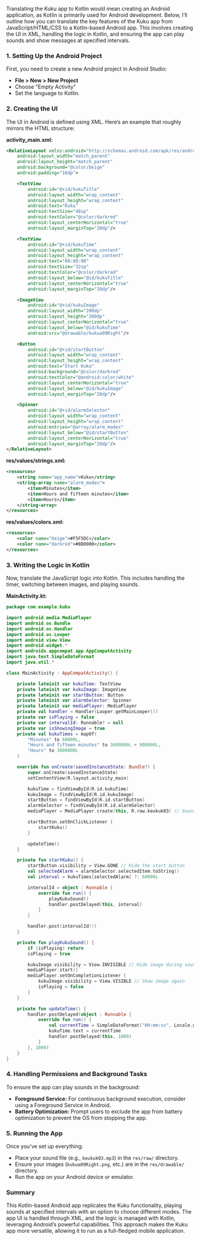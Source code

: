 Translating the Kuku app to Kotlin would mean creating an Android application, as Kotlin is primarily used for Android development. Below, I’ll outline how you can translate the key features of the Kuku app from JavaScript/HTML/CSS to a Kotlin-based Android app. This involves creating the UI in XML, handling the logic in Kotlin, and ensuring the app can play sounds and show messages at specified intervals.

### 1. **Setting Up the Android Project**

First, you need to create a new Android project in Android Studio:

- **File > New > New Project**
- Choose "Empty Activity"
- Set the language to Kotlin.

### 2. **Creating the UI**

The UI in Android is defined using XML. Here’s an example that roughly mirrors the HTML structure:

**activity_main.xml:**
```xml
<RelativeLayout xmlns:android="http://schemas.android.com/apk/res/android"
    android:layout_width="match_parent"
    android:layout_height="match_parent"
    android:background="@color/beige"
    android:padding="16dp">

    <TextView
        android:id="@+id/kukuTitle"
        android:layout_width="wrap_content"
        android:layout_height="wrap_content"
        android:text="Kuku"
        android:textSize="48sp"
        android:textColor="@color/darkred"
        android:layout_centerHorizontal="true"
        android:layout_marginTop="20dp"/>

    <TextView
        android:id="@+id/kukuTime"
        android:layout_width="wrap_content"
        android:layout_height="wrap_content"
        android:text="00:00:00"
        android:textSize="32sp"
        android:textColor="@color/darkred"
        android:layout_below="@id/kukuTitle"
        android:layout_centerHorizontal="true"
        android:layout_marginTop="10dp"/>

    <ImageView
        android:id="@+id/kukuImage"
        android:layout_width="200dp"
        android:layout_height="200dp"
        android:layout_centerHorizontal="true"
        android:layout_below="@id/kukuTime"
        android:src="@drawable/kukua09Right"/>

    <Button
        android:id="@+id/startButton"
        android:layout_width="wrap_content"
        android:layout_height="wrap_content"
        android:text="Start Kuku"
        android:background="@color/darkred"
        android:textColor="@android:color/white"
        android:layout_centerHorizontal="true"
        android:layout_below="@id/kukuImage"
        android:layout_marginTop="20dp"/>

    <Spinner
        android:id="@+id/alarmSelector"
        android:layout_width="wrap_content"
        android:layout_height="wrap_content"
        android:entries="@array/alarm_modes"
        android:layout_below="@id/startButton"
        android:layout_centerHorizontal="true"
        android:layout_marginTop="20dp"/>
</RelativeLayout>
```

**res/values/strings.xml:**
```xml
<resources>
    <string name="app_name">Kuku</string>
    <string-array name="alarm_modes">
        <item>Minutes</item>
        <item>Hours and fifteen minutes</item>
        <item>Hours</item>
    </string-array>
</resources>
```

**res/values/colors.xml:**
```xml
<resources>
    <color name="beige">#F5F5DC</color>
    <color name="darkred">#8B0000</color>
</resources>
```

### 3. **Writing the Logic in Kotlin**

Now, translate the JavaScript logic into Kotlin. This includes handling the timer, switching between images, and playing sounds.

**MainActivity.kt:**
```kotlin
package com.example.kuku

import android.media.MediaPlayer
import android.os.Bundle
import android.os.Handler
import android.os.Looper
import android.view.View
import android.widget.*
import androidx.appcompat.app.AppCompatActivity
import java.text.SimpleDateFormat
import java.util.*

class MainActivity : AppCompatActivity() {

    private lateinit var kukuTime: TextView
    private lateinit var kukuImage: ImageView
    private lateinit var startButton: Button
    private lateinit var alarmSelector: Spinner
    private lateinit var mediaPlayer: MediaPlayer
    private val handler = Handler(Looper.getMainLooper())
    private var isPlaying = false
    private var intervalId: Runnable? = null
    private var isShowingImage = true
    private val kukuTimes = mapOf(
        "Minutes" to 60000L, 
        "Hours and fifteen minutes" to 3600000L + 900000L, 
        "Hours" to 3600000L
    )

    override fun onCreate(savedInstanceState: Bundle?) {
        super.onCreate(savedInstanceState)
        setContentView(R.layout.activity_main)

        kukuTime = findViewById(R.id.kukuTime)
        kukuImage = findViewById(R.id.kukuImage)
        startButton = findViewById(R.id.startButton)
        alarmSelector = findViewById(R.id.alarmSelector)
        mediaPlayer = MediaPlayer.create(this, R.raw.keukuk03) // Sound file in res/raw/

        startButton.setOnClickListener {
            startKuku()
        }

        updateTime()
    }

    private fun startKuku() {
        startButton.visibility = View.GONE // Hide the start button
        val selectedAlarm = alarmSelector.selectedItem.toString()
        val interval = kukuTimes[selectedAlarm] ?: 60000L

        intervalId = object : Runnable {
            override fun run() {
                playKukuSound()
                handler.postDelayed(this, interval)
            }
        }

        handler.post(intervalId!!)
    }

    private fun playKukuSound() {
        if (isPlaying) return
        isPlaying = true

        kukuImage.visibility = View.INVISIBLE // Hide image during sound play
        mediaPlayer.start()
        mediaPlayer.setOnCompletionListener {
            kukuImage.visibility = View.VISIBLE // Show image again
            isPlaying = false
        }
    }

    private fun updateTime() {
        handler.postDelayed(object : Runnable {
            override fun run() {
                val currentTime = SimpleDateFormat("HH:mm:ss", Locale.getDefault()).format(Date())
                kukuTime.text = currentTime
                handler.postDelayed(this, 1000)
            }
        }, 1000)
    }
}
```

### 4. **Handling Permissions and Background Tasks**

To ensure the app can play sounds in the background:

- **Foreground Service:** For continuous background execution, consider using a Foreground Service in Android.
- **Battery Optimization:** Prompt users to exclude the app from battery optimization to prevent the OS from stopping the app.

### 5. **Running the App**

Once you’ve set up everything:

- Place your sound file (e.g., `keukuk03.mp3`) in the `res/raw/` directory.
- Ensure your images (`kukua09Right.png`, etc.) are in the `res/drawable/` directory.
- Run the app on your Android device or emulator.

### Summary

This Kotlin-based Android app replicates the Kuku functionality, playing sounds at specified intervals with an option to choose different modes. The app UI is handled through XML, and the logic is managed with Kotlin, leveraging Android’s powerful capabilities. This approach makes the Kuku app more versatile, allowing it to run as a full-fledged mobile application.
